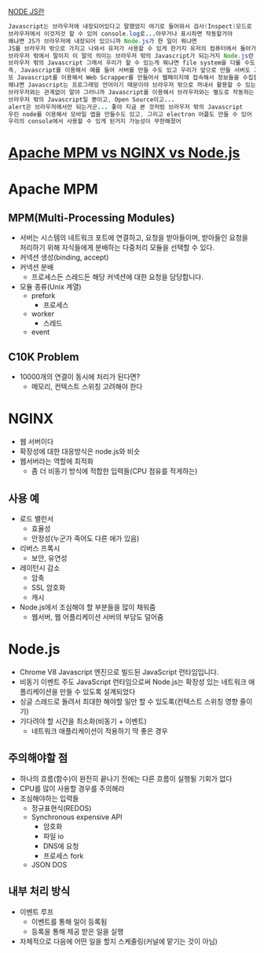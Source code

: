 [ NODE JS란](https://velopert.com/node-js-tutorials)
```java
Javascript는 브라우저에 내장되어있다고 말했었지 여기로 들어와서 검사(Inspect)모드로 가면
브라우저에서 이것저것 할 수 있어 console.log로...아무거나 표시하면 작동할거야
왜냐면 JS가 브라우저에 내장되어 있으니까 Node.js가 한 일이 뭐냐면 
JS를 브라우저 밖으로 가지고 나와서 유저가 사용할 수 있게 한거지 유저의 컴퓨터에서 돌아가게 말야
브라우저 밖에서 말이지 이 말의 의미는 브라우저 밖의 Javascript가 되는거지 Node.js란 그런거야
브라우저 밖의 Javascript 그래서 우리가 할 수 있는게 뭐냐면 file system을 다룰 수도 있지
즉, Javascript를 이용해서 예를 들어 서버를 만들 수도 있고 우리가 앞으로 만들 서버도 그렇고
또 Javascript를 이용해서 Web Scrapper를 만들어서 웹페이지에 접속해서 정보들을 수집할 수 있어
왜냐면 Javascript는 프로그래밍 언어이기 때문이야 브라우저 밖으로 꺼내서 활용할 수 있는거야
브라우저와는 관계없이 말야 그러니까 Javascript를 이용해서 브라우저와는 별도로 작동하는 걸 만들 수 있는거지
브라우저 밖의 Javascript일 뿐이고, Open Source이고...
alert은 브라우저에서만 되는거군... 좋아 지금 본 것처럼 브라우저 밖의 Javascript
우린 node를 이용해서 모바일 앱을 만들수도 있고, 그리고 electron 어플도 만들 수 있어 왜냐면 더이상 브라우저가 필요가 없거든
우리의 console에서 사용할 수 있게 된거지 가능성이 무한해졌어
```

#  [Apache MPM vs NGINX vs Node.js](https://www.youtube.com/watch?v=QeBqwwbsBbM&list=PLgXGHBqgT2TvpJ_p9L_yZKPifgdBOzdVH&index=27)


 # Apache MPM 
## MPM(Multi-Processing Modules)
* 서버는 시스템의 네트워크 포트에 연결하고, 요청을 받아들이며, 받아들인 요청을 처리하기 위해 자식들에게 분배하는 다중처리 모듈을 선택할 수 있다.
* 커넥션 생성(binding, accept)
* 커넥션 분배
    * 프로세스든 스레드든 해당 커넥션에 대한 요청을 담당합니다.
* 모듈 종류(Unix 계열)
    * prefork
        * 프로세스
    * worker
        * 스레드
    * event

## C10K Problem
* 10000개의 연결이 동시에 처리가 된다면?
    * 메모리, 컨텍스트 스위칭 고려해야 한다

 # NGINX 
 * 웹 서버이다
 * 확장성에 대한 대응방식은 node.js와 비슷
 * 웹서버라는 역할에 최적화
    * 좀 더 비동기 방식에 적합한 입력들(CPU 점유를 적게하는)
 
 
 ## 사용 예
 * 로드 밸런서
    * 효율성
    * 안정성(누군가 죽어도 다른 애가 있음)
 * 리버스 프록시
    * 보안, 유연성
  * 레이턴시 감소
      * 암축
      * SSL 암호화
      * 캐시
  * Node.js에서 조심해야 할 부분들을 많이 채워줌
      * 웹서버, 웹 어플리케이션 서버의 부담도 덜어줌
 
 # Node.js
 * Chrome V8 Javascript 엔진으로 빌드된 JavaScript 런타임입니다.
 * 비동기 이벤트 주도 JavaScript 런타임으로써 Node.js는 확장성 있는 네트워크 애플리케이션을 만들 수 있도록 설계되었다
 * 싱글 스레드로 돌려서 최대한 해야할 일만 할 수 있도록(컨텍스트 스위칭 영향 줄이기)
 * 기다려야 할 시간을 최소화(비동기 + 이벤트)
     * 네트워크 애플리케이션이 적용하기 딱 좋은 경우
 
 ## 주의해야할 점
 * 하나의 흐름(함수)이 완전히 끝나기 전에는 다른 흐름이 실행될 기회가 없다
 * CPU를 많이 사용할 경우를 주의해라
 * 조심해야하는 입력들
    * 정규표현식(REDOS)
    * Synchronous expensive API
        * 암호화
        * 파일 io
        * DNS에 요청
        * 프로세스 fork
    * JSON DOS

## 내부 처리 방식
* 이벤트 루프
    * 이벤트를 통해 일이 등록됨
    * 등록을 통해 제공 받은 일을 실행
* 자체적으로 다음에 어떤 일을 할지 스케줄링(커널에 맡기는 것이 아님)
